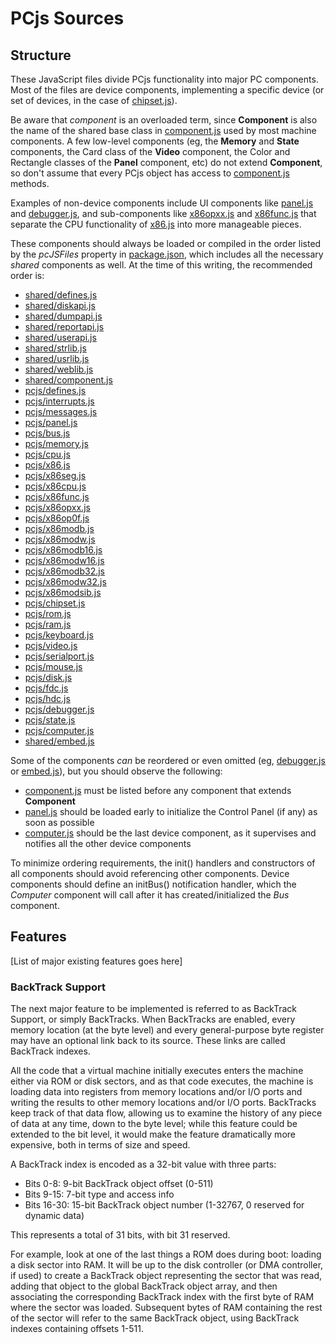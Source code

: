 PCjs Sources
===

Structure
---
These JavaScript files divide PCjs functionality into major PC components.  Most of the files are device
components, implementing a specific device (or set of devices, in the case of [chipset.js](chipset.js)).

Be aware that *component* is an overloaded term, since **Component** is also the name of the
shared base class in [component.js](../../shared/lib/component.js) used by most machine components.
A few low-level components (eg, the **Memory** and **State** components, the Card class of the **Video**
component, the Color and Rectangle classes of the **Panel** component, etc) do not extend **Component**,
so don't assume that every PCjs object has access to [component.js](../../shared/lib/component.js) methods.

Examples of non-device components include UI components like [panel.js](panel.js) and [debugger.js](debugger.js),
and sub-components like [x86opxx.js](x86opxx.js) and [x86func.js](x86func.js) that separate the CPU
functionality of [x86.js](x86.js) into more manageable pieces.

These components should always be loaded or compiled in the order listed by the *pcJSFiles* property in
[package.json](../../../package.json), which includes all the necessary *shared* components as well.
At the time of this writing, the recommended order is:

* [shared/defines.js](../../shared/lib/defines.js)
* [shared/diskapi.js](../../shared/lib/diskapi.js)
* [shared/dumpapi.js](../../shared/lib/dumpapi.js)
* [shared/reportapi.js](../../shared/lib/reportapi.js)
* [shared/userapi.js](../../shared/lib/userapi.js)
* [shared/strlib.js](../../shared/lib/strlib.js)
* [shared/usrlib.js](../../shared/lib/usrlib.js)
* [shared/weblib.js](../../shared/lib/weblib.js)
* [shared/component.js](../../shared/lib/component.js)
* [pcjs/defines.js](defines.js)
* [pcjs/interrupts.js](interrupts.js)
* [pcjs/messages.js](messages.js)
* [pcjs/panel.js](panel.js)
* [pcjs/bus.js](bus.js)
* [pcjs/memory.js](memory.js)
* [pcjs/cpu.js](cpu.js)
* [pcjs/x86.js](x86.js)
* [pcjs/x86seg.js](x86seg.js)
* [pcjs/x86cpu.js](x86cpu.js)
* [pcjs/x86func.js](x86func.js)
* [pcjs/x86opxx.js](x86opxx.js)
* [pcjs/x86op0f.js](x86op0f.js)
* [pcjs/x86modb.js](x86modb.js)
* [pcjs/x86modw.js](x86modw.js)
* [pcjs/x86modb16.js](x86modb16.js)
* [pcjs/x86modw16.js](x86modw16.js)
* [pcjs/x86modb32.js](x86modb32.js)
* [pcjs/x86modw32.js](x86modw32.js)
* [pcjs/x86modsib.js](x86modsib.js)
* [pcjs/chipset.js](chipset.js)
* [pcjs/rom.js](rom.js)
* [pcjs/ram.js](ram.js)
* [pcjs/keyboard.js](keyboard.js)
* [pcjs/video.js](video.js)
* [pcjs/serialport.js](serialport.js)
* [pcjs/mouse.js](mouse.js)
* [pcjs/disk.js](disk.js)
* [pcjs/fdc.js](fdc.js)
* [pcjs/hdc.js](hdc.js)
* [pcjs/debugger.js](debugger.js)
* [pcjs/state.js](state.js)
* [pcjs/computer.js](computer.js)
* [shared/embed.js](../../shared/lib/embed.js)

Some of the components *can* be reordered or even omitted (eg, [debugger.js](debugger.js) or
[embed.js](../../shared/lib/embed.js)), but you should observe the following:

* [component.js](../../shared/lib/component.js) must be listed before any component that extends **Component**
* [panel.js](panel.js) should be loaded early to initialize the Control Panel (if any) as soon as possible
* [computer.js](computer.js) should be the last device component, as it supervises and notifies all the other device components

To minimize ordering requirements, the init() handlers and constructors of all components should avoid
referencing other components.  Device components should define an initBus() notification handler, which the
*Computer* component will call after it has created/initialized the *Bus* component.

Features
---

[List of major existing features goes here]

### BackTrack Support

The next major feature to be implemented is referred to as BackTrack Support, or simply BackTracks.  When BackTracks
are enabled, every memory location (at the byte level) and every general-purpose byte register may have an optional link
back to its source.  These links are called BackTrack indexes.

All the code that a virtual machine initially executes enters the machine either via ROM or disk sectors, and as that
code executes, the machine is loading data into registers from memory locations and/or I/O ports and writing the results
to other memory locations and/or I/O ports.  BackTracks keep track of that data flow, allowing us to examine the history
of any piece of data at any time, down to the byte level; while this feature could be extended to the bit level, it
would make the feature dramatically more expensive, both in terms of size and speed.

A BackTrack index is encoded as a 32-bit value with three parts:

- Bits 0-8: 9-bit BackTrack object offset (0-511)
- Bits 9-15: 7-bit type and access info
- Bits 16-30: 15-bit BackTrack object number (1-32767, 0 reserved for dynamic data)

This represents a total of 31 bits, with bit 31 reserved.

For example, look at one of the last things a ROM does during boot: loading a disk sector into RAM.  It will be up to the
disk controller (or DMA controller, if used) to create a BackTrack object representing the sector that was read,
adding that object to the global BackTrack object array, and then associating the corresponding BackTrack index with
the first byte of RAM where the sector was loaded.  Subsequent bytes of RAM containing the rest of the sector will refer
to the same BackTrack object, using BackTrack indexes containing offsets 1-511.
